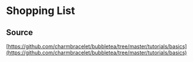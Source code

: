 # Shopping List

## Source 

[https://github.com/charmbracelet/bubbletea/tree/master/tutorials/basics](https://github.com/charmbracelet/bubbletea/tree/master/tutorials/basics)
